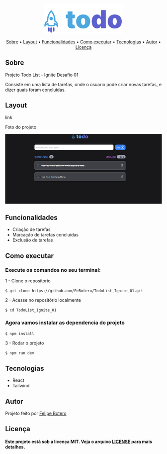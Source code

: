 
<p align="center">

  <img alt="ToDo" src="https://github.com/FeBotero/TodoList_Ignite_01/blob/main/src/assets/Logo.svg">
 </p>                
 
 <p align="center">
 <a href="#sobre">Sobre</a> •
 <a href="#layout">Layout</a> • 
 <a href="#funcoes">Funcionalidades</a> •
 <a href="#como_executar">Como executar</a> • 
 <a href="#tecnologias">Tecnologias</a> • 
 <a href="#autor">Autor</a> • 
 <a href="#licenca">Licença</a>
</p>



<h2 id="sobre">Sobre</h2>

<p>Projeto Todo List - Ignite Desafio 01</p>
<p>Consiste em uma lista de tarefas, onde o úsuario pode criar novas tarefas, e dizer quais foram concluídas.</p>

 <h2 id="layout">Layout</h2>
 <p>link</p>
 <p>Foto do projeto</p>
<img alt="ToDo" src="https://github.com/FeBotero/TodoList_Ignite_01/blob/main/Scree.png">


<h2 id="funcoes">Funcionalidades</h2>

<ul>
   <li>Criação de tarefas</li>
   <li>Marcação de tarefas concluídas</li>
   <li>Exclusão de tarefas</li> 
   
   
</ul>
   
   
  

  <h2 id="como_executar">Como executar</h2>
  <h3>Execute os comandos no seu terminal:</h3>
  
<p>1 - Clone o repositório</p>
   
`$ git clone https://github.com/FeBotero/TodoList_Ignite_01.git`

<p>2 - Acesse no repositório localmente</p>

`$ cd TodoList_Ignite_01`

<h3>Agora vamos instalar as dependencia do projeto</h3>

`$ npm install`

<p>3 - Rodar o projeto</p>

`$ npm run dev`

     


<h2 id="tecnologias">Tecnologias</h2>
  <ul>
  <li>React</li>
  <li>Tailwind</li>
  
  </ul>
   
<h2 id="autor">Autor</h2>

<p>
  Projeto feito por <a href="https://github.com/FeBotero">Felipe Botero<a/></p>
  
  
<h2 id="licenca">Licença</h2>
   
<h4>Este projeto está sob a licença MIT. Veja o arquivo <a href="https://github.com/FeBotero/Inovatec_2022/blob/main/LICENSE.txt">LICENSE</a> para mais detalhes.</h4>
